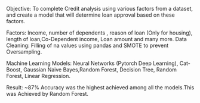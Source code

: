 Objective: To complete Credit analysis using various factors from a dataset, and create a model that will determine loan approval based on these factors.

Factors: Income, number of dependents , reason of loan (Only for housing), length of loan,Co-Dependent income, Loan amount and many more.
Data Cleaning: Filling of na values using pandas and SMOTE to prevent Oversampling.

Machine Learning Models: Neural Networks (Pytorch Deep Learning), Cat-Boost, Gaussian Naive Bayes,Random Forest, Decision Tree, Random Forest, Linear Regression.

Result: ~87% Accuracy was the highest achieved among all the models.This was Achieved by Random Forest.
